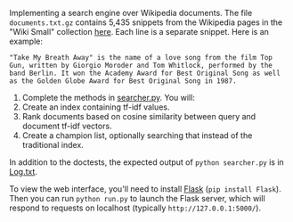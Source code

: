 Implementing a search engine over Wikipedia documents. The file `documents.txt.gz` contains 5,435 snippets from the Wikipedia pages in the "Wiki Small" collection [here](http://www.search-engines-book.com/collections/). Each line is a separate snippet. Here is an example:
```
"Take My Breath Away" is the name of a love song from the film Top Gun, written by Giorgio Moroder and Tom Whitlock, performed by the band Berlin. It won the Academy Award for Best Original Song as well as the Golden Globe Award for Best Original Song in 1987.
```

1. Complete the methods in [searcher.py](searcher.py). You will:
  1. Create an index containing tf-idf values.
  2. Rank documents based on cosine similarity between query and document tf-idf vectors.
  3. Create a champion list, optionally searching that instead of the traditional index.

In addition to the doctests, the expected output of `python searcher.py` is in [Log.txt](Log.txt).

To view the web interface, you'll need to install
[Flask](http://flask.pocoo.org/) (`pip install Flask`). Then you can run
`python run.py` to launch the Flask server, which will respond to requests on
localhost (typically `http://127.0.0.1:5000/`).
